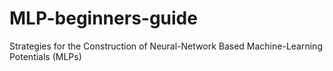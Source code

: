 # MLP-beginners-guide
Strategies for the Construction of Neural-Network Based Machine-Learning Potentials (MLPs)
